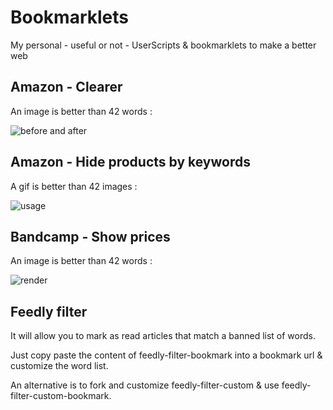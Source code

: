 # Bookmarklets

My personal - useful or not - UserScripts & bookmarklets to make a better web

## Amazon - Clearer

An image is better than 42 words :

![before and after](https://i.imgur.com/cxkNxIe.jpg)

## Amazon - Hide products by keywords

A gif is better than 42 images :

![usage](https://i.imgur.com/hoSV2LC.gif)

## Bandcamp - Show prices

An image is better than 42 words :

![render](https://i.imgur.com/NlHeqYY.jpg)

## Feedly filter

It will allow you to mark as read articles that match a banned list of words.

Just copy paste the content of feedly-filter-bookmark into a bookmark url & customize the word list.

An alternative is to fork and customize feedly-filter-custom & use feedly-filter-custom-bookmark.
